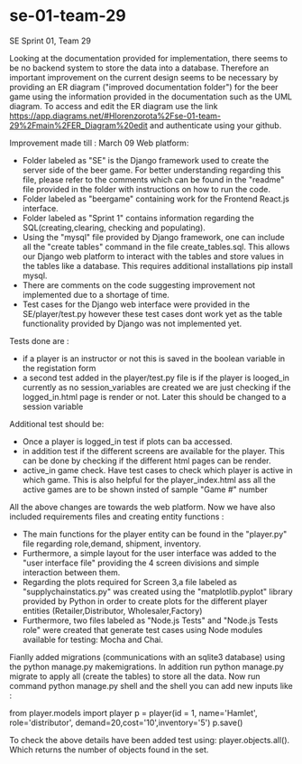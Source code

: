 # se-01-team-29
SE Sprint 01, Team 29

Looking at the documentation provided for implementation, there seems to be no backend system to store the data into a database. Therefore an important improvement on the current design seems to be necessary by providing an ER diagram ("improved documentation folder") for the beer game using the information provided in the documentation such as the UML diagram. To access and edit the ER diagram use the link https://app.diagrams.net/#Hlorenzorota%2Fse-01-team-29%2Fmain%2FER_Diagram%20edit and authenticate using your github. 

Improvement made till : March 09
Web platform:
- Folder labeled as "SE" is the Django framework used to create the server side of the beer game. For better understanding regarding this file, please refer to the comments which can be found in the "readme" file provided in the folder with instructions on how to run the code. 
- Folder labeled as "beergame" containing work for the Frontend React.js interface.
- Folder labeled as "Sprint 1" contains information regarding the SQL(creating,clearing, checking and populating).
- Using the "mysql" file provided by Django framework, one can include all the "create tables" command in the file create_tables.sql. This allows our Django web platform to interact with the tables and store values in the tables like a database. This requires additional installations pip install mysql.
- There are comments on the code suggesting improvement not implemented due to a shortage of time.
- Test cases for the Django web interface were provided in the SE/player/test.py however these test cases dont work yet as the table functionality provided by Django was not implemented yet.


Tests done are :
- if a player is an instructor or not this is saved in the boolean variable in the registation form
- a second test added in the player/test.py file is if the player is looged_in currently as no session_variables are created we are just checking if the logged_in.html page is render or not. Later this should be changed to a session variable

Additional test should be:
- Once a player is logged_in test if plots can ba accessed. 
- in addition test if the different screens are available for the player. This can be done by checking if the different html pages can be render.
 - active_in game check. Have test cases to check which player is active in which game. This is also helpful for the player_index.html ass all the active games are to be shown insted of sample "Game #" number

All the above changes are towards the web platform. Now we have also included requirements files and creating entity functions :
- The main functions for the player entity can be found in the "player.py" file regarding role,demand, shipment, inventory.
- Furthermore, a simple layout for the user interface was added to the "user interface file" providing the 4 screen divisions and simple interaction between them.
- Regarding the plots required for Screen 3,a file labeled as "supplychainstatics.py" was created using the "matplotlib.pyplot" library provided by Python in order to create plots for the different player entities (Retailer,Distributor, Wholesaler,Factory)
- Furthermore, two files labeled as "Node.js Tests" and "Node.js Tests role" were created that generate test cases using Node modules available for testing: Mocha and Chai.

Fianlly added migrations (communications with an sqlite3 database) using the python manage.py makemigrations. In addition run python manage.py migrate to apply all (create the tables) to store all the data. Now run command python manage.py shell and the shell you can add new inputs like : 

from player.models import player
p = player(id = 1, name='Hamlet', role='distributor', demand=20,cost='10',inventory='5')
p.save()

To check the above details have been added test using:
player.objects.all(). Which returns the number of objects found in the set.
